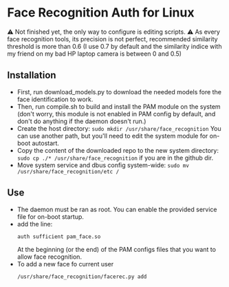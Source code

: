 # Face Recognition Auth for Linux

⚠️ Not finished yet, the only way to configure is editing scripts.
⚠️ As every face recognition tools, its precision is not perfect, recommended similarity threshold is more than 0.6 (I use 0.7 by default and the similarity indice with my friend on my bad HP laptop camera is between 0 and 0.5)

## Installation

- First, run download_models.py to download the needed models fore the face identification to work.
- Then, run compile.sh to build and install the PAM module on the system (don't worry, this module is not enabled in PAM config by default, and don't do anything if the daemon doesn't run.)
- Create the host directory: `sudo mkdir /usr/share/face_recognition`
  You can use another path, but you'll need to edit the system module for on-boot autostart.
- Copy the content of the downloaded repo to the new system directory: `sudo cp ./* /usr/share/face_recognition` if you are in the github dir.
- Move system service and dbus config system-wide: `sudo mv /usr/share/face_recognition/etc /`

## Use

- The daemon must be ran as root. You can enable the provided service file for on-boot startup.
- add the line:
  ```
  auth sufficient pam_face.so
  ```
  At the beginning (or the end) of the PAM configs files that you want to allow face recognition.
- To add a new face fo current user
  ```
  /usr/share/face_recognition/facerec.py add
  ```
